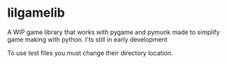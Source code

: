 # lilgamelib
A WIP game library that works with pygame and pymunk made to simplify game making with python.
I'ts still in early development

To use test files you must change their directory location.
